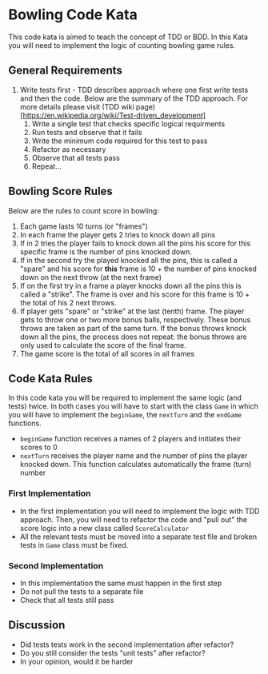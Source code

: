 # Bowling Code Kata
This code kata is aimed to teach the concept of TDD or BDD. In this Kata you will need to implement the logic of counting bowling game rules. 

## General Requirements
1. Write tests first - TDD describes approach where one first write tests and then the code. Below are the summary of the TDD approach. For more details please visit (TDD wiki page)[https://en.wikipedia.org/wiki/Test-driven_development]
    1. Write a single test that checks specific logical requirments
    2. Run tests and observe that it fails
    3. Write the minimum code required for this test to pass
    4. Refactor as necessary
    5. Observe that all tests pass
    6. Repeat...

## Bowling Score Rules
Below are the rules to count score in bowling:
1. Each game lasts 10 turns (or "frames")
1. In each frame the player gets 2 tries to knock down all pins
1. If in 2 tries the player fails to knock down all the pins his score for this specific frame is the number of pins knocked down.
1. If in the second try the played knocked all the pins, this is called a "spare" and his score for **this** frame is 10 + the number of pins knocked down on the next throw (at the next frame)
1. If on the first try in a frame a player knocks down all the pins this is called a "strike". The frame is over and his score for this frame is 10 + the total of his 2 next throws.
1. If player gets "spare" or "strike" at the last (tenth) frame. The player gets to throw one or two more bonus balls, respectively. These bonus throws are taken as part of the same turn. If the bonus throws knock down all the pins, the process does not repeat: the bonus throws are only used to calculate the score of the final frame.
1. The game score is the total of all scores in all frames

## Code Kata Rules
In this code kata you will be required to implement the same logic (and tests) twice. In both cases you will have to start with the class `Game` in which you will have to implement the `beginGame`, the `nextTurn` and the `endGame` functions.

* `beginGame` function receives a names of 2 players and initiates their scores to 0
* `nextTurn` receives the player name and the number of pins the player knocked down. This function calculates automatically the frame (turn) number

### First Implementation
* In the first implementation you will need to implement the logic with TDD approach. Then, you will need to refactor the code and "pull out" the score logic into a new class called `ScoreCalculator`
* All the relevant tests must be moved into a separate test file and broken tests in `Game` class must be fixed.

### Second Implementation
* In this implementation the same must happen in the first step
* Do not pull the tests to a separate file
* Check that all tests still pass

## Discussion
* Did tests tests work in the second implementation after refactor?
* Do you still consider the tests "unit tests" after refactor?
* In your opinion, would it be harder 